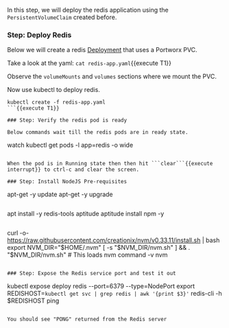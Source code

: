 In this step, we will deploy the redis application using the `PersistentVolumeClaim` created before.

### Step: Deploy Redis

Below we will create a redis [Deployment](https://kubernetes.io/docs/concepts/workloads/controllers/deployment/) that uses a Portworx PVC.

Take a look at the yaml:
```cat redis-app.yaml```{{execute T1}}

Observe the `volumeMounts` and `volumes` sections where we mount the PVC.

Now use kubectl to deploy redis.
```
kubectl create -f redis-app.yaml
```{{execute T1}}

### Step: Verify the redis pod is ready

Below commands wait till the redis pods are in ready state.
```
watch kubectl get pods -l app=redis -o wide
```{{execute T1}}

When the pod is in Running state then then hit ```clear```{{execute interrupt}} to ctrl-c and clear the screen.

### Step: Install NodeJS Pre-requisites

```
apt-get -y update
apt-get -y upgrade
```{{execute T1}}

```
apt install -y redis-tools aptitude
aptitude install npm -y
```{{execute T1}}

```
curl -o- https://raw.githubusercontent.com/creationix/nvm/v0.33.11/install.sh | bash
export NVM_DIR="$HOME/.nvm"
[ -s "$NVM_DIR/nvm.sh" ] && \. "$NVM_DIR/nvm.sh" # This loads nvm
command -v nvm
```{{execute T1}}

### Step: Expose the Redis service port and test it out

```
kubectl expose deploy redis --port=6379 --type=NodePort
export REDISHOST=`kubectl get svc | grep redis | awk '{print $3}'`
redis-cli -h $REDISHOST ping
```{{execute T1}}

You should see "PONG" returned from the Redis server
